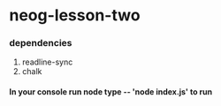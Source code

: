 # neog-lesson-two
### dependencies
1. readline-sync
2. chalk

#### In your console run node type -- 'node index.js' to run